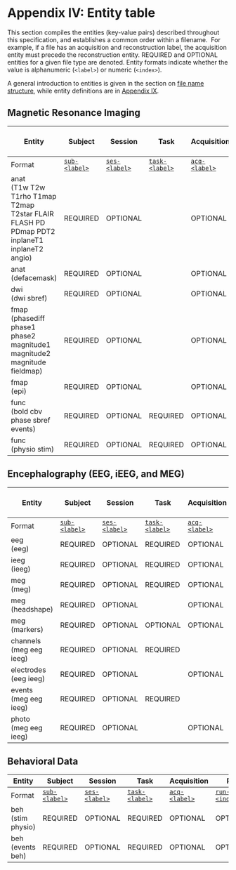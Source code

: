 # Appendix IV: Entity table

This section compiles the entities (key-value pairs) described throughout this
specification, and establishes a common order within a filename. 
For example, if a file has an acquisition and reconstruction label, the
acquisition entity must precede the reconstruction entity.
REQUIRED and OPTIONAL entities for a given file type are denoted.
Entity formats indicate whether the value is alphanumeric
(`<label>`) or numeric (`<index>`).

A general introduction to entities is given in the section on
[file name structure](../02-common-principles.md#file-name-structure),
while entity definitions are in [Appendix IX](09-entities.md).

## Magnetic Resonance Imaging

| Entity                                                                                         | Subject                             | Session                             | Task                                  | Acquisition                         | Contrast Enhancing Agent          | Reconstruction                      | Phase-Encoding Direction            | Run                                 | Corresponding Modality              | Echo                                  | Recording                                       |
|------------------------------------------------------------------------------------------------|-------------------------------------|-------------------------------------|---------------------------------------|-------------------------------------|-----------------------------------|-------------------------------------|-------------------------------------|-------------------------------------|-------------------------------------|---------------------------------------|-------------------------------------------------|
| Format                                                                                         | [`sub-<label>`](09-entities.md#sub) | [`ses-<label>`](09-entities.md#ses) | [`task-<label>`](09-entities.md#task) | [`acq-<label>`](09-entities.md#acq) | [`ce-<label>`](09-entities.md#ce) | [`rec-<label>`](09-entities.md#rec) | [`dir-<label>`](09-entities.md#dir) | [`run-<index>`](09-entities.md#run) | [`mod-<label>`](09-entities.md#mod) | [`echo-<index>`](09-entities.md#echo) | [`recording-<label>`](09-entities.md#recording) |
| anat<br>(T1w T2w T1rho T1map T2map T2star FLAIR FLASH PD PDmap PDT2 inplaneT1 inplaneT2 angio) | REQUIRED                            | OPTIONAL                            |                                       | OPTIONAL                            | OPTIONAL                          | OPTIONAL                            |                                     | OPTIONAL                            |                                     |                                       |                                                 |
| anat<br>(defacemask)                                                                           | REQUIRED                            | OPTIONAL                            |                                       | OPTIONAL                            | OPTIONAL                          | OPTIONAL                            |                                     | OPTIONAL                            | OPTIONAL                            |                                       |                                                 |
| dwi<br>(dwi sbref)                                                                             | REQUIRED                            | OPTIONAL                            |                                       | OPTIONAL                            |                                   |                                     | OPTIONAL                            | OPTIONAL                            |                                     |                                       |                                                 |
| fmap<br>(phasediff phase1 phase2 magnitude1 magnitude2 magnitude fieldmap)                     | REQUIRED                            | OPTIONAL                            |                                       | OPTIONAL                            |                                   |                                     |                                     | OPTIONAL                            |                                     |                                       |                                                 |
| fmap<br>(epi)                                                                                  | REQUIRED                            | OPTIONAL                            |                                       | OPTIONAL                            | OPTIONAL                          |                                     | REQUIRED                            | OPTIONAL                            |                                     |                                       |                                                 |
| func<br>(bold cbv phase sbref events)                                                          | REQUIRED                            | OPTIONAL                            | REQUIRED                              | OPTIONAL                            | OPTIONAL                          | OPTIONAL                            | OPTIONAL                            | OPTIONAL                            |                                     | OPTIONAL                              |                                                 |
| func<br>(physio stim)                                                                          | REQUIRED                            | OPTIONAL                            | REQUIRED                              | OPTIONAL                            |                                   | OPTIONAL                            |                                     | OPTIONAL                            |                                     |                                       | OPTIONAL                                        |

## Encephalography (EEG, iEEG, and MEG)

| Entity                     | Subject                             | Session                             | Task                                  | Acquisition                         | Run                                 | Processed (on device)                 | Space                                   | Split                                   |
|----------------------------|-------------------------------------|-------------------------------------|---------------------------------------|-------------------------------------|-------------------------------------|---------------------------------------|-----------------------------------------|-----------------------------------------|
| Format                     | [`sub-<label>`](09-entities.md#sub) | [`ses-<label>`](09-entities.md#ses) | [`task-<label>`](09-entities.md#task) | [`acq-<label>`](09-entities.md#acq) | [`run-<index>`](09-entities.md#run) | [`proc-<label>`](09-entities.md#proc) | [`space-<label>`](09-entities.md#space) | [`split-<index>`](09-entities.md#split) |
| eeg<br>(eeg)               | REQUIRED                            | OPTIONAL                            | REQUIRED                              | OPTIONAL                            | OPTIONAL                            |                                       |                                         |                                         |
| ieeg<br>(ieeg)             | REQUIRED                            | OPTIONAL                            | REQUIRED                              | OPTIONAL                            | OPTIONAL                            |                                       |                                         |                                         |
| meg<br>(meg)               | REQUIRED                            | OPTIONAL                            | REQUIRED                              | OPTIONAL                            | OPTIONAL                            | OPTIONAL                              |                                         | OPTIONAL                                |
| meg<br>(headshape)         | REQUIRED                            | OPTIONAL                            |                                       | OPTIONAL                            |                                     |                                       | OPTIONAL                                |                                         |
| meg<br>(markers)           | REQUIRED                            | OPTIONAL                            | OPTIONAL                              | OPTIONAL                            |                                     |                                       | OPTIONAL                                |                                         |
| channels<br>(meg eeg ieeg) | REQUIRED                            | OPTIONAL                            | REQUIRED                              |                                     | OPTIONAL                            |                                       |                                         |                                         |
| electrodes<br>(eeg ieeg)   | REQUIRED                            | OPTIONAL                            |                                       | OPTIONAL                            |                                     |                                       | OPTIONAL                                |                                         |
| events<br>(meg eeg ieeg)   | REQUIRED                            | OPTIONAL                            | REQUIRED                              |                                     | OPTIONAL                            |                                       |                                         |                                         |
| photo<br>(meg eeg ieeg)    | REQUIRED                            | OPTIONAL                            |                                       | OPTIONAL                            |                                     |                                       |                                         |                                         |

## Behavioral Data

| Entity               | Subject                             | Session                             | Task                                  | Acquisition                         | Run                                 | Recording                                       |
|----------------------|-------------------------------------|-------------------------------------|---------------------------------------|-------------------------------------|-------------------------------------|-------------------------------------------------|
| Format               | [`sub-<label>`](09-entities.md#sub) | [`ses-<label>`](09-entities.md#ses) | [`task-<label>`](09-entities.md#task) | [`acq-<label>`](09-entities.md#acq) | [`run-<index>`](09-entities.md#run) | [`recording-<label>`](09-entities.md#recording) |
| beh<br>(stim physio) | REQUIRED                            | OPTIONAL                            | REQUIRED                              | OPTIONAL                            | OPTIONAL                            | OPTIONAL                                        |
| beh<br>(events beh)  | REQUIRED                            | OPTIONAL                            | REQUIRED                              | OPTIONAL                            | OPTIONAL                            |                                                 |
